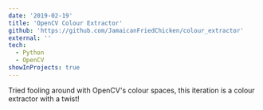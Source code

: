 ```yaml
---
date: '2019-02-19'
title: 'OpenCV Colour Extractor'
github: 'https://github.com/JamaicanFriedChicken/colour_extractor'
external: ''
tech:
  - Python
  - OpenCV
showInProjects: true
---
```


Tried fooling around with OpenCV's colour spaces, this iteration is a colour extractor with a twist!
